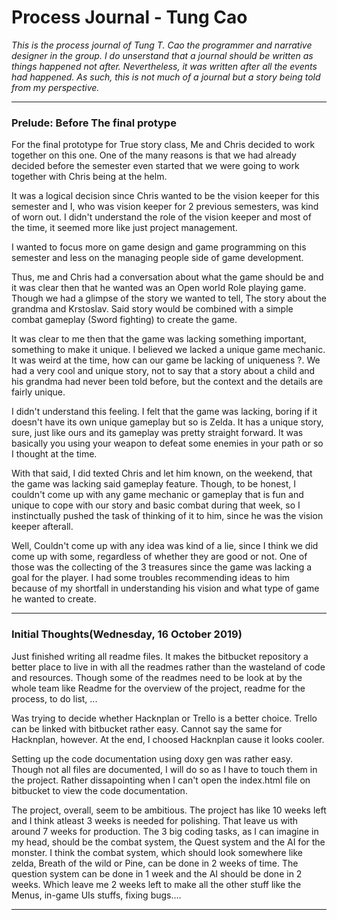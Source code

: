 # Process Journal - Tung Cao

_This is the process journal of Tung T. Cao the programmer and narrative designer in the group. I do unserstand that a journal should be written as things happened not after. Nevertheless, it was written after all the events had happened. As such, this is not much of a journal but a story being told from my perspective._

---
### Prelude: Before The final protype

For the final prototype for True story class, Me and Chris decided to work together on this one. One of the many reasons is that we had already decided before the semester even started that we were going to work together with Chris being at the helm. 

It was a logical decision since  Chris wanted to be the vision keeper for this semester and I, who was vision keeper for 2 previous semesters, was kind of worn out. I didn't understand the role of the vision keeper and most of the time, it seemed more like just project management. 

I wanted to focus more on game design and game programming on this semester and less on the managing people side of game development. 

Thus, me and Chris had a conversation about what the game should be and it was clear then that he wanted was an Open world Role playing game. Though we had a glimpse of the story we wanted to tell, The story about the grandma and Krstoslav. Said story would be combined with a simple combat gameplay (Sword fighting) to create the game. 

It was clear to me then that the game was lacking something important, something to make it unique. I believed we lacked a unique game mechanic. It was weird at the time, how can our game be  lacking of uniqueness ?. We had a very cool and unique story, not to say that a story about a child and his grandma had never been told before, but the context and the details are fairly unique.

I didn't understand this feeling. I felt that the game was lacking, boring if it doesn't have its own unique gameplay but so is Zelda. It has a unique story, sure, just like ours and its gameplay was pretty straight forward. It was basically you using your weapon to defeat some enemies in your path or so I thought at the time.

With that said, I did texted Chris and let him known, on the weekend, that the game was lacking said gameplay feature. Though, to be honest, I couldn't come up with any game mechanic or gameplay that is fun and unique to cope with our story and basic combat during that week, so I instinctually pushed the task of thinking of it to him, since he was the vision keeper afterall. 

Well, Couldn't come up with any idea was kind of a lie, since I think we did come up with some, regardless of whether they are good or not. One of those was the collecting of the 3 treasures since the game was lacking a goal for the player. I had some troubles recommending ideas to him because of my shortfall in understanding his vision and what type of game he wanted to create. 

---
### Initial Thoughts(Wednesday, 16 October 2019)
Just finished writing all readme files. It makes the bitbucket repository a better place to live in with all the readmes rather than the wasteland of code and resources. Though some of the readmes need to be look at by the whole team like Readme for the overview of the project, readme for the process, to do list, ...

Was trying to decide whether Hacknplan or Trello is a better choice. Trello can be linked with bitbucket rather easy. Cannot say the same for Hacknplan, however. At the end, I choosed Hacknplan cause it looks cooler.

Setting up the code documentation using doxy gen was rather easy. Though not all files are documented, I will do so as I have to touch them in the project. Rather dissapointing when I can't open the index.html file on bitbucket to view the code documentation. 

The project, overall, seem to be ambitious. The project has like 10 weeks left and I think atleast 3 weeks is needed for polishing. That leave us with around 7 weeks for production. The 3 big coding tasks, as I can imagine in my head, should be the combat system, the Quest system and the AI for the monster. I think the combat system, which should look somewhere like zelda, Breath of the wild or Pine, can be done in 2 weeks of time. The question system can be done in 1 week and the AI should be done in 2 weeks. Which leave me 2 weeks left to make all the other stuff like the Menus, in-game UIs stuffs, fixing bugs....

---


